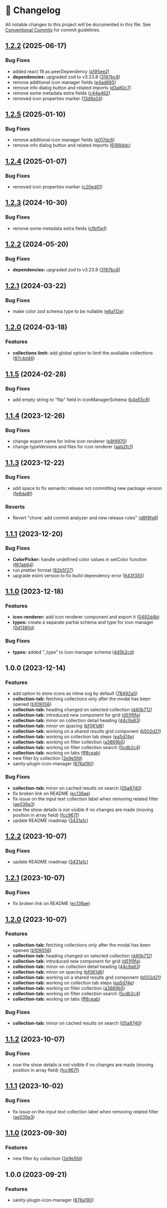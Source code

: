 <!-- markdownlint-disable --><!-- textlint-disable -->

# 📓 Changelog

All notable changes to this project will be documented in this file. See
[Conventional Commits](https://conventionalcommits.org) for commit guidelines.

## [1.2.2](https://github.com/evelan-de/sanity-plugin-inline-icon-manager/compare/v1.2.1...v1.2.2) (2025-06-17)

### Bug Fixes

- added react 19 as peerDependency ([a195ee2](https://github.com/evelan-de/sanity-plugin-inline-icon-manager/commit/a195ee2d596faa62ccea7057b0fe02bb3ed532c8))
- **dependencies:** upgraded zod to v3.23.8 ([3167bc8](https://github.com/evelan-de/sanity-plugin-inline-icon-manager/commit/3167bc8c90376d3c823f2760912d9ac58ad43249))
- remove additional icon manager fields ([e4ad885](https://github.com/evelan-de/sanity-plugin-inline-icon-manager/commit/e4ad8856640d2491d587197be6217806aadacf59))
- remove info dialog button and related imports ([d3a80c7](https://github.com/evelan-de/sanity-plugin-inline-icon-manager/commit/d3a80c7babe3d918e3bb04d6ebc92d9582539332))
- remove some metadata extra fields ([c44a462](https://github.com/evelan-de/sanity-plugin-inline-icon-manager/commit/c44a4626c838a3927a22cb3bedb842013f4ebac3))
- removed icon properties marker ([13d9a24](https://github.com/evelan-de/sanity-plugin-inline-icon-manager/commit/13d9a243a5d91ca5f58bdd8fc8f21cb414b78ddb))

## [1.2.5](https://github.com/evelan-de/sanity-plugin-inline-icon-manager/compare/v1.2.4...v1.2.5) (2025-01-10)

### Bug Fixes

- remove additional icon manager fields ([e017dc6](https://github.com/evelan-de/sanity-plugin-inline-icon-manager/commit/e017dc66b76d1fa0b58609cf9452c8432b6159b1))
- remove info dialog button and related imports ([6188ddc](https://github.com/evelan-de/sanity-plugin-inline-icon-manager/commit/6188ddc8eb203ae800b84233ce7fb239c5e8ef59))

## [1.2.4](https://github.com/evelan-de/sanity-plugin-inline-icon-manager/compare/v1.2.3...v1.2.4) (2025-01-07)

### Bug Fixes

- removed icon properties marker ([c20ed01](https://github.com/evelan-de/sanity-plugin-inline-icon-manager/commit/c20ed01adaebee0ef655b18bbfc0d67d007ac778))

## [1.2.3](https://github.com/evelan-de/sanity-plugin-inline-icon-manager/compare/v1.2.2...v1.2.3) (2024-10-30)

### Bug Fixes

- remove some metadata extra fields ([cfbf0e1](https://github.com/evelan-de/sanity-plugin-inline-icon-manager/commit/cfbf0e1863899d5f8f12a7bfdefbaf84ddcc581c))

## [1.2.2](https://github.com/evelan-de/sanity-plugin-inline-icon-manager/compare/v1.2.1...v1.2.2) (2024-05-20)

### Bug Fixes

- **dependencies:** upgraded zod to v3.23.8 ([3167bc8](https://github.com/evelan-de/sanity-plugin-inline-icon-manager/commit/3167bc8c90376d3c823f2760912d9ac58ad43249))

## [1.2.1](https://github.com/evelan-de/sanity-plugin-inline-icon-manager/compare/v1.2.0...v1.2.1) (2024-03-22)

### Bug Fixes

- make color zod schema type to be nullable ([e6a112e](https://github.com/evelan-de/sanity-plugin-inline-icon-manager/commit/e6a112e29e23d84c6c9012d1f5878390a7945609))

## [1.2.0](https://github.com/evelan-de/sanity-plugin-inline-icon-manager/compare/v1.1.5...v1.2.0) (2024-03-18)

### Features

- **collections limit:** add global option to limit the available collections ([87c4d46](https://github.com/evelan-de/sanity-plugin-inline-icon-manager/commit/87c4d46798f53f306f6eb95815a4a9cf945e1992))

## [1.1.5](https://github.com/evelan-de/sanity-plugin-inline-icon-manager/compare/v1.1.4...v1.1.5) (2024-02-28)

### Bug Fixes

- add empty string to "flip" field in iconManagerSchema ([b4e55c8](https://github.com/evelan-de/sanity-plugin-inline-icon-manager/commit/b4e55c81bfe34b7d04237f78004645c3594fe942))

## [1.1.4](https://github.com/evelan-de/sanity-plugin-inline-icon-manager/compare/v1.1.3...v1.1.4) (2023-12-26)

### Bug Fixes

- change export name for inline icon renderer ([e8f4970](https://github.com/evelan-de/sanity-plugin-inline-icon-manager/commit/e8f4970474760d44c4f54e16fd25c730094a0519))
- change typeVersions and files for icon renderer ([aab2fc1](https://github.com/evelan-de/sanity-plugin-inline-icon-manager/commit/aab2fc189273be641e1eb2b04adc4d0b5867f98e))

## [1.1.3](https://github.com/evelan-de/sanity-plugin-inline-icon-manager/compare/v1.1.2...v1.1.3) (2023-12-22)

### Bug Fixes

- add space to fix semantic release not committing new package version ([fe8da8f](https://github.com/evelan-de/sanity-plugin-inline-icon-manager/commit/fe8da8fafd7022a1b17b08fbbdb5bba15db18f27))

### Reverts

- Revert "chore: add commit analyzer and new release rules" ([d8f9fe8](https://github.com/evelan-de/sanity-plugin-inline-icon-manager/commit/d8f9fe879a73f026c3e3b7488a0074b369a6f0ed))

## [1.1.1](https://github.com/evelan-de/sanity-plugin-inline-icon-manager/compare/v1.1.0...v1.1.1) (2023-12-20)

### Bug Fixes

- **ColorPicker:** handle undefined color values in setColor function ([f67ab64](https://github.com/evelan-de/sanity-plugin-inline-icon-manager/commit/f67ab64d25644c69f4665d94ac724fd68548ac8b))
- run prettier format ([82b5f27](https://github.com/evelan-de/sanity-plugin-inline-icon-manager/commit/82b5f27699f53d49c1c9d3d2e2426b4498b40318))
- upgrade eslint version to fix build dependency error ([643f355](https://github.com/evelan-de/sanity-plugin-inline-icon-manager/commit/643f3552db6e05de5ac601f6430fdb3c4398db2c))

## [1.1.0](https://github.com/evelan-de/sanity-plugin-inline-icon-manager/compare/v1.0.0...v1.1.0) (2023-12-18)

### Features

- **icon-renderer:** add icon renderer component and export it ([0492d4b](https://github.com/evelan-de/sanity-plugin-inline-icon-manager/commit/0492d4be578bd077de793e3f2ef9e5dc0db71199))
- **types:** create a separate partial schema and type for icon manager ([0d1380d](https://github.com/evelan-de/sanity-plugin-inline-icon-manager/commit/0d1380d350639bcb57196fa22bb85f9c9af2fbd0))

### Bug Fixes

- **types:** added "\_type" to icon manager schema ([4d5b2cd](https://github.com/evelan-de/sanity-plugin-inline-icon-manager/commit/4d5b2cded905c7ee2d9b911ab45d40e73723f780))

## 1.0.0 (2023-12-14)

### Features

- add option to store icons as inline svg by default ([78492a0](https://github.com/evelan-de/sanity-plugin-inline-icon-manager/commit/78492a022c9128e6adef4f37402472ab9f474bd3))
- **collection-tab:** fetching collections only after the modal has been opened ([b109056](https://github.com/evelan-de/sanity-plugin-inline-icon-manager/commit/b1090564580f67c2e2b41ef9b423c0ab64582ae7))
- **collection-tab:** heading changed on selected collection ([d40b712](https://github.com/evelan-de/sanity-plugin-inline-icon-manager/commit/d40b71214608da0e5d7dad8826e150abb5bdf4f0))
- **collection-tab:** introduced new component for grid ([d51f9fa](https://github.com/evelan-de/sanity-plugin-inline-icon-manager/commit/d51f9fa665d98302883b9d64a6fd2d4720dd2773))
- **collection-tab:** minor on collection detail heading ([44c9a83](https://github.com/evelan-de/sanity-plugin-inline-icon-manager/commit/44c9a837c556999d8f6768df0d6c62c6d8b1ce27))
- **collection-tab:** minor on spacing ([bf061d6](https://github.com/evelan-de/sanity-plugin-inline-icon-manager/commit/bf061d6b63bc1f3cdb6809bf2f25ee2428843e98))
- **collection-tab:** working on a shared results grid component ([b502d21](https://github.com/evelan-de/sanity-plugin-inline-icon-manager/commit/b502d218854707820a6d52558e619954c84047b2))
- **collection-tab:** working on collection tab steps ([ea5d74e](https://github.com/evelan-de/sanity-plugin-inline-icon-manager/commit/ea5d74edc4f90f98567c75ae755e37a5e94bf403))
- **collection-tab:** working on filter collection ([a3869b5](https://github.com/evelan-de/sanity-plugin-inline-icon-manager/commit/a3869b5bae261ede9d652a33e1e97eb9ac02bc81))
- **collection-tab:** working on filter collection search ([5cdb2c4](https://github.com/evelan-de/sanity-plugin-inline-icon-manager/commit/5cdb2c454a0dff9e031afc82f2bed5cb4c979b6a))
- **collection-tab:** working on tabs ([ff8ceab](https://github.com/evelan-de/sanity-plugin-inline-icon-manager/commit/ff8ceabca07b6f28316658886284bfad69305a95))
- new filter by collection ([2e9e5fd](https://github.com/evelan-de/sanity-plugin-inline-icon-manager/commit/2e9e5fd5139fa787bc15f14499604ab7bb0c7adc))
- sanity-plugin-icon-manager ([876a190](https://github.com/evelan-de/sanity-plugin-inline-icon-manager/commit/876a190431182dd105e7135d72e5ff387bbf7746))

### Bug Fixes

- **collection-tab:** minor on cached results on search ([05a8740](https://github.com/evelan-de/sanity-plugin-inline-icon-manager/commit/05a8740efcdd1a79dd67c310cb429e6f47055131))
- fix broken link on README ([ec136ae](https://github.com/evelan-de/sanity-plugin-inline-icon-manager/commit/ec136aeb4d1a2027577b4b34f329006e17cbef70))
- fix issue on the input text collection label when removing related filter ([ae039a3](https://github.com/evelan-de/sanity-plugin-inline-icon-manager/commit/ae039a3cc9abe65fab5f1919746ed493c1fe0f5e))
- now the show details is not visible if no changes are made (moving position in array field) ([fcc967f](https://github.com/evelan-de/sanity-plugin-inline-icon-manager/commit/fcc967f58edebf21e487c982a82f6f6dbccb4173))
- update README roadmap ([3431a1c](https://github.com/evelan-de/sanity-plugin-inline-icon-manager/commit/3431a1c75741fbe740d484d48eb1ad2ad21f8a95))

## [1.2.2](https://github.com/williamiommi/sanity-plugin-icon-manager/compare/v1.2.1...v1.2.2) (2023-10-07)

### Bug Fixes

- update README roadmap ([3431a1c](https://github.com/williamiommi/sanity-plugin-icon-manager/commit/3431a1c75741fbe740d484d48eb1ad2ad21f8a95))

## [1.2.1](https://github.com/williamiommi/sanity-plugin-icon-manager/compare/v1.2.0...v1.2.1) (2023-10-07)

### Bug Fixes

- fix broken link on README ([ec136ae](https://github.com/williamiommi/sanity-plugin-icon-manager/commit/ec136aeb4d1a2027577b4b34f329006e17cbef70))

## [1.2.0](https://github.com/williamiommi/sanity-plugin-icon-manager/compare/v1.1.2...v1.2.0) (2023-10-07)

### Features

- **collection-tab:** fetching collections only after the modal has been opened ([b109056](https://github.com/williamiommi/sanity-plugin-icon-manager/commit/b1090564580f67c2e2b41ef9b423c0ab64582ae7))
- **collection-tab:** heading changed on selected collection ([d40b712](https://github.com/williamiommi/sanity-plugin-icon-manager/commit/d40b71214608da0e5d7dad8826e150abb5bdf4f0))
- **collection-tab:** introduced new component for grid ([d51f9fa](https://github.com/williamiommi/sanity-plugin-icon-manager/commit/d51f9fa665d98302883b9d64a6fd2d4720dd2773))
- **collection-tab:** minor on collection detail heading ([44c9a83](https://github.com/williamiommi/sanity-plugin-icon-manager/commit/44c9a837c556999d8f6768df0d6c62c6d8b1ce27))
- **collection-tab:** minor on spacing ([bf061d6](https://github.com/williamiommi/sanity-plugin-icon-manager/commit/bf061d6b63bc1f3cdb6809bf2f25ee2428843e98))
- **collection-tab:** working on a shared results grid component ([b502d21](https://github.com/williamiommi/sanity-plugin-icon-manager/commit/b502d218854707820a6d52558e619954c84047b2))
- **collection-tab:** working on collection tab steps ([ea5d74e](https://github.com/williamiommi/sanity-plugin-icon-manager/commit/ea5d74edc4f90f98567c75ae755e37a5e94bf403))
- **collection-tab:** working on filter collection ([a3869b5](https://github.com/williamiommi/sanity-plugin-icon-manager/commit/a3869b5bae261ede9d652a33e1e97eb9ac02bc81))
- **collection-tab:** working on filter collection search ([5cdb2c4](https://github.com/williamiommi/sanity-plugin-icon-manager/commit/5cdb2c454a0dff9e031afc82f2bed5cb4c979b6a))
- **collection-tab:** working on tabs ([ff8ceab](https://github.com/williamiommi/sanity-plugin-icon-manager/commit/ff8ceabca07b6f28316658886284bfad69305a95))

### Bug Fixes

- **collection-tab:** minor on cached results on search ([05a8740](https://github.com/williamiommi/sanity-plugin-icon-manager/commit/05a8740efcdd1a79dd67c310cb429e6f47055131))

## [1.1.2](https://github.com/williamiommi/sanity-plugin-icon-manager/compare/v1.1.1...v1.1.2) (2023-10-07)

### Bug Fixes

- now the show details is not visible if no changes are made (moving position in array field) ([fcc967f](https://github.com/williamiommi/sanity-plugin-icon-manager/commit/fcc967f58edebf21e487c982a82f6f6dbccb4173))

## [1.1.1](https://github.com/williamiommi/sanity-plugin-icon-manager/compare/v1.1.0...v1.1.1) (2023-10-02)

### Bug Fixes

- fix issue on the input text collection label when removing related filter ([ae039a3](https://github.com/williamiommi/sanity-plugin-icon-manager/commit/ae039a3cc9abe65fab5f1919746ed493c1fe0f5e))

## [1.1.0](https://github.com/williamiommi/sanity-plugin-icon-manager/compare/v1.0.0...v1.1.0) (2023-09-30)

### Features

- new filter by collection ([2e9e5fd](https://github.com/williamiommi/sanity-plugin-icon-manager/commit/2e9e5fd5139fa787bc15f14499604ab7bb0c7adc))

## 1.0.0 (2023-09-21)

### Features

- sanity-plugin-icon-manager ([876a190](https://github.com/williamiommi/sanity-plugin-icon-manager/commit/876a190431182dd105e7135d72e5ff387bbf7746))
